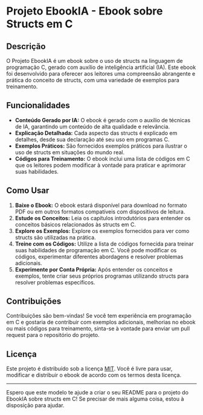 


 <h1>Projeto EbookIA - Ebook sobre Structs em C</h1>

   <h2>Descrição</h2>

  <p>O Projeto EbookIA é um ebook sobre o uso de structs na linguagem de programação C, gerado com auxílio de inteligência
        artificial (IA). Este ebook foi desenvolvido para oferecer aos leitores uma compreensão abrangente e prática do conceito
        de structs, com uma variedade de exemplos para treinamento.</p>

  <h2>Funcionalidades</h2>

   <ul>
        <li><strong>Conteúdo Gerado por IA:</strong> O ebook é gerado com o auxílio de técnicas de IA, garantindo um conteúdo de
            alta qualidade e relevância.</li>
        <li><strong>Explicação Detalhada:</strong> Cada aspecto das structs é explicado em detalhes, desde sua declaração até seu
            uso em programas C.</li>
        <li><strong>Exemplos Práticos:</strong> São fornecidos exemplos práticos para ilustrar o uso de structs em situações do
            mundo real.</li>
        <li><strong>Códigos para Treinamento:</strong> O ebook inclui uma lista de códigos em C que os leitores podem modificar
            à vontade para praticar e aprimorar suas habilidades.</li>
    </ul>

   <h2>Como Usar</h2>

  <ol>
        <li><strong>Baixe o Ebook:</strong> O ebook estará disponível para download no formato PDF ou em outros formatos
            compatíveis com dispositivos de leitura.</li>
        <li><strong>Estude os Conceitos:</strong> Leia os capítulos introdutórios para entender os conceitos básicos relacionados
            às structs em C.</li>
        <li><strong>Explore os Exemplos:</strong> Explore os exemplos fornecidos para ver como structs são utilizadas na prática.
        </li>
        <li><strong>Treine com os Códigos:</strong> Utilize a lista de códigos fornecida para treinar suas habilidades de
            programação em C. Você pode modificar os códigos, experimentar diferentes abordagens e resolver problemas
            adicionais.</li>
        <li><strong>Experimente por Conta Própria:</strong> Após entender os conceitos e exemplos, tente criar seus próprios
            programas utilizando structs para resolver problemas específicos.</li>
    </ol>

  <h2>Contribuições</h2>

   <p>Contribuições são bem-vindas! Se você tem experiência em programação em C e gostaria de contribuir com exemplos
        adicionais, melhorias no ebook ou mais códigos para treinamento, sinta-se à vontade para enviar um pull request para o
        repositório do projeto.</p>

  <h2>Licença</h2>

   <p>Este projeto é distribuído sob a licença <a href="https://opensource.org/licenses/MIT">MIT</a>. Você é livre para usar,
        modificar e distribuir o ebook de acordo com os termos desta licença.</p>

   <hr>

  <p>Espero que este modelo te ajude a criar o seu README para o projeto do EbookIA sobre structs em C! Se precisar de mais
        alguma coisa, estou à disposição para ajudar.</p>

